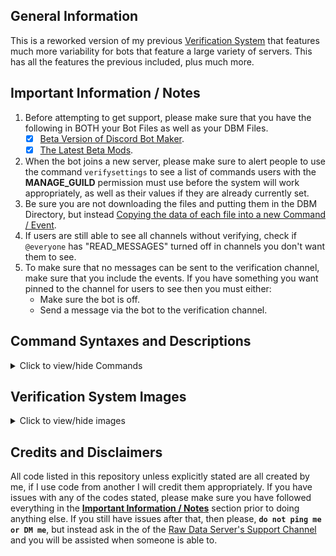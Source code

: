 ## General Information    
This is a reworked version of my previous [Verification System](https://github.com/zachdoug24/dbm-projects/tree/verify) that features much more variability for bots that feature a large variety of servers. This has all the features the previous included, plus much more. 

## Important Information / Notes    

1. Before attempting to get support, please make sure that you have the following in BOTH your Bot Files as well as your DBM Files.
    - [x] [Beta Version of Discord Bot Maker](https://dbotmaker.io/forums/threads/how-to-join-the-beta-version-for-newbies-and-more.63/).
    - [x] [The Latest Beta Mods](https://github.com/Discord-Bot-Maker-Mods/DBM-Mods/tree/beta).
2. When the bot joins a new server, please make sure to alert people to use the command `verifysettings` to see a list of commands users with the **MANAGE_GUILD** permission must use before the system will work appropriately, as well as their values if they are already currently set.    
3. Be sure you are not downloading the files and putting them in the DBM Directory, but instead [Copying the data of each file into a new Command / Event](https://i.imgur.com/gDWVVXl.png).    
4. If users are still able to see all channels without verifying, check if `@everyone` has "READ_MESSAGES" turned off in channels you don't want them to see.    
5. To make sure that no messages can be sent to the verification channel, make sure that you include the events. If you have something you want pinned to the channel for users to see then you must either:
    - Make sure the bot is off.    
    - Send a message via the bot to the verification channel.     

## Command Syntaxes and Descriptions    
<details>
  <summary>Click to view/hide Commands</summary>
  <p>
<!--  -->
    
- **Verifying Yourself** [`verify.js`](/Verification%20System/Commands/verify.js)    
  _These are the main commands for users trying to gain access to your server._    
  `verify`, `verify <code>`    
  ####    

- **Reissuing Your Code** [`reissueverifycode.js`](/Verification%20System/Commands/reissueverifycode.js)    
  _This is the command that will reissue a verification code for yourself._    
  `reissueverifycode`, `reverifycode`, `revcode`    
  ####    

- **Setting the Verification Role** [`setverifiedrole.js`](/Verification%20System/Commands/setverifiedrole.js)    
  (For users with the "MANAGE_GUILD" permission)    
  _This will set the role that the user will get added to when successfully verified._    
  `setverifiedrole <Role Name>`, `setvrole <Role Name>`    
  ####    
  
- **Setting the Verification Channel** [`setverifychannel.js`](/Verification%20System/Commands/setverifychannel.js)    
  (For users with the "MANAGE_GUILD" permission)    
  _This will set the channel that the user must issue the verification command in._    
  `setverifychannel <#channel>`, `setvchannel <#channel>`    
  ####    
  
- **Setting the Verification Log Channel** [`setverifylogchannel.js`](/Verification%20System/Commands/setverifylogchannel.js)    
  (For users with the "MANAGE_GUILD" permission)    
  _This sets the channel that logs when a user successfully verifies themselves._    
  `setverifylogchannel <#channel>`, `setvlogchannel <#channel>`    
  ####    
  
- **View the list of Verification Settings** [`verifysettings.js`](/Verification%20System/Commands/verifysettings.js)    
  _Shows a the current server settings regarding the verification system._    
  `verifysettings`, `vsettings`    
  ####    

</p></details>
</p></details>

## Verification System Images    
<details>
  <summary>Click to view/hide images</summary>
  <p>
  <!--  -->
    <details>
      <summary>Click to view/hide Image 1</summary>
      <p>
      <!-- -->    

![Example 1](/Verification%20System/Screenshots/example-1.gif "Example 1")     
      </p></details>
    <br>
    <details>
      <summary>Click to view/hide Image 2</summary>
      <p>
      <!-- -->    

![Example 2](/Verification%20System/Screenshots/example-2.gif "Example 2")     
    </p></details>
    <br>
    <details>
      <summary>Click to view/hide Image 3</summary>
      <p>
      <!-- -->    

![Example 3](/Verification%20System/Screenshots/example-3.gif "Example 3")     
    </p></details>
    <br>
    <details>
      <summary>Click to view/hide Image 4</summary>
      <p>
      <!-- -->    

![Example 4](/Verification%20System/Screenshots/example-4.gif "Example 4")     
    </p></details>
  </p></details>
</p></details>

## Credits and Disclaimers   
All code listed in this repository unless explicitly stated are all created by me, if I use code from another I will credit them appropriately. If you have issues with any of the codes stated, please make sure you have followed everything in the **[Important Information / Notes](/Verification%20System/README.md#important-information--notes)** section prior to doing anything else. If you still have issues after that, then please, **`do not ping me or DM me`**, but instead ask in the of the [Raw Data Server's Support Channel](https://discord.gg/cW9zmCu) and you will be assisted when someone is able to.
